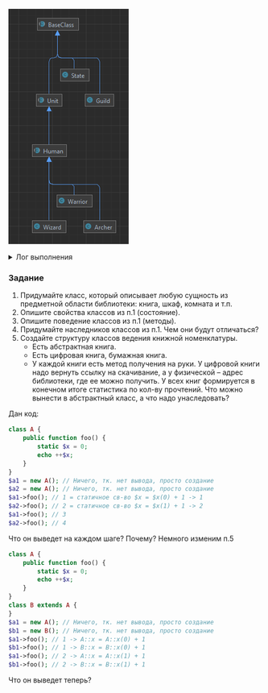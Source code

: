 ![image](hw.png)
<details>
<summary>Лог выполнения</summary>

```code
Array
(
    [Red] => Array
        (
            [0] => Волшебник 1 (game\Wizard) [100 HP]
            [1] => Воин 1 (game\Warrior) [200 HP]
            [2] => Воин 2 (game\Warrior) [200 HP]
            [3] => Воин 3 (game\Warrior) [200 HP]
        )

    [Blue] => Array
        (
            [0] => Воин 1 (game\Warrior) [200 HP]
            [1] => Лучник 1 (game\Archer) [100 HP]
            [2] => Волшебник 1 (game\Wizard) [100 HP]
            [3] => Волшебник 2 (game\Wizard) [100 HP]
        )

)
Волшебник 1 (game\Wizard) наносит удар Лучник 1 (game\Archer) на 5 
Лучник 1 (game\Archer) остался жив!
Лучник 1 (game\Archer) наносит удар Волшебник 1 (game\Wizard) на 20 
Волшебник 1 (game\Wizard) остался жив!
Волшебник 1 (game\Wizard) наносит удар Лучник 1 (game\Archer) на 5 
Лучник 1 (game\Archer) остался жив!
Лучник 1 (game\Archer) наносит удар Волшебник 1 (game\Wizard) на 20 
Волшебник 1 (game\Wizard) остался жив!
Волшебник 1 (game\Wizard) наносит удар Лучник 1 (game\Archer) на 5 
Лучник 1 (game\Archer) остался жив!
Лучник 1 (game\Archer) наносит удар Волшебник 1 (game\Wizard) на 20 
Волшебник 1 (game\Wizard) остался жив!
Волшебник 1 (game\Wizard) лечит Волшебник 1 (game\Wizard) на 15 
Лучник 1 (game\Archer) наносит удар Волшебник 1 (game\Wizard) на 20 
Волшебник 1 (game\Wizard) остался жив!
Волшебник 1 (game\Wizard) лечит Волшебник 1 (game\Wizard) на 15 
Лучник 1 (game\Archer) наносит удар Волшебник 1 (game\Wizard) на 20 
Волшебник 1 (game\Wizard) остался жив!
Волшебник 1 (game\Wizard) лечит Волшебник 1 (game\Wizard) на 15 
Лучник 1 (game\Archer) наносит удар Волшебник 1 (game\Wizard) на 20 
Волшебник 1 (game\Wizard) остался жив!
Волшебник 1 (game\Wizard) лечит Волшебник 1 (game\Wizard) на 15 
Лучник 1 (game\Archer) наносит удар Волшебник 1 (game\Wizard) на 20 
Волшебник 1 (game\Wizard) остался жив!
Волшебник 1 (game\Wizard) лечит Волшебник 1 (game\Wizard) на 15 
Лучник 1 (game\Archer) наносит удар Волшебник 1 (game\Wizard) на 20 
Волшебник 1 (game\Wizard) остался жив!
Волшебник 1 (game\Wizard) лечит Волшебник 1 (game\Wizard) на 15 
Лучник 1 (game\Archer) наносит удар Волшебник 1 (game\Wizard) на 20 
Волшебник 1 (game\Wizard) остался жив!
Волшебник 1 (game\Wizard) лечит Волшебник 1 (game\Wizard) на 15 
Лучник 1 (game\Archer) наносит удар Волшебник 1 (game\Wizard) на 20 
Волшебник 1 (game\Wizard) остался жив!
Волшебник 1 (game\Wizard) лечит Волшебник 1 (game\Wizard) на 15 
Волшебник 1 погиб! как так?!
Лучник 1 (game\Archer) наносит удар Волшебник 1 (game\Wizard) на 20 
Array
(
    [Red] => Array
        (
            [0] => Волшебник 1 (game\Wizard) [Волшебник 1 погиб! как так?!]
            [1] => Воин 1 (game\Warrior) [200 HP]
            [2] => Воин 2 (game\Warrior) [200 HP]
            [3] => Воин 3 (game\Warrior) [200 HP]
        )

    [Blue] => Array
        (
            [0] => Воин 1 (game\Warrior) [200 HP]
            [1] => Лучник 1 (game\Archer) [85 HP]
            [2] => Волшебник 1 (game\Wizard) [100 HP]
            [3] => Волшебник 2 (game\Wizard) [100 HP]
        )

)
```
</details>

### Задание

1. Придумайте класс, который описывает любую сущность из предметной области библиотеки: книга, шкаф, комната и т.п.
2. Опишите свойства классов из п.1 (состояние).
3. Опишите поведение классов из п.1 (методы).
4. Придумайте наследников классов из п.1. Чем они будут отличаться?
5. Создайте структуру классов ведения книжной номенклатуры.
   - Есть абстрактная книга.
   - Есть цифровая книга, бумажная книга.
   - У каждой книги есть метод получения на руки.
   У цифровой книги надо вернуть ссылку на скачивание, а у физической – адрес библиотеки, где ее можно получить. У всех книг формируется в конечном итоге статистика по кол-ву прочтений.
   Что можно вынести в абстрактный класс, а что надо унаследовать?

Дан код:
```php
class A {
    public function foo() {
        static $x = 0;
        echo ++$x;
    }
}
$a1 = new A(); // Ничего, тк. нет вывода, просто создание
$a2 = new A(); // Ничего, тк. нет вывода, просто создание
$a1->foo(); // 1 = статичное св-во $x = $x(0) + 1 -> 1
$a2->foo(); // 2 = статичное св-во $x = $x(1) + 1 -> 2
$a1->foo(); // 3
$a2->foo(); // 4
```
Что он выведет на каждом шаге? Почему?
Немного изменим п.5
```php
class A {
    public function foo() {
        static $x = 0;
        echo ++$x;
    }
}
class B extends A {
}
$a1 = new A(); // Ничего, тк. нет вывода, просто создание
$b1 = new B(); // Ничего, тк. нет вывода, просто создание
$a1->foo(); // 1 -> A::x = A::x(0) + 1
$b1->foo(); // 1 -> B::x = B::x(0) + 1
$a1->foo(); // 2 -> A::x = A::x(1) + 1
$b1->foo(); // 2 -> B::x = B::x(1) + 1
```
Что он выведет теперь?
